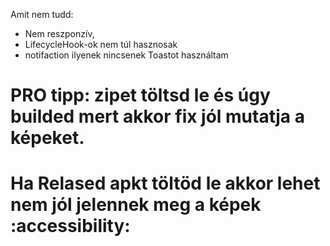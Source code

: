Amit nem tudd:
 - Nem reszponzív,
 - LifecycleHook-ok nem túl hasznosak
 - notifaction ilyenek nincsenek Toastot használtam

 # PRO tipp: zipet töltsd le és úgy builded mert akkor fix jól mutatja a képeket.
 # Ha Relased apkt töltöd le akkor lehet nem jól jelennek meg a képek :accessibility:
